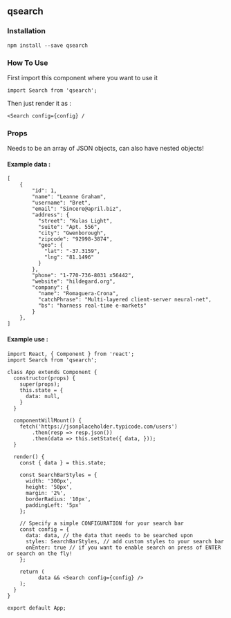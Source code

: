 ## qsearch

### Installation

`npm install --save qsearch`

### How To Use

First import this component where you want to use it

`import Search from 'qsearch';`

Then just render it as :

`<Search config={config} /`

### Props

Needs to be an array of JSON objects, can also have nested objects!

#### Example data :
```
[
    {
        "id": 1,
        "name": "Leanne Graham",
        "username": "Bret",
        "email": "Sincere@april.biz",
        "address": {
          "street": "Kulas Light",
          "suite": "Apt. 556",
          "city": "Gwenborough",
          "zipcode": "92998-3874",
          "geo": {
            "lat": "-37.3159",
            "lng": "81.1496"
          }
        },
        "phone": "1-770-736-8031 x56442",
        "website": "hildegard.org",
        "company": {
          "name": "Romaguera-Crona",
          "catchPhrase": "Multi-layered client-server neural-net",
          "bs": "harness real-time e-markets"
        }
    },
]

```

#### Example use :

```
import React, { Component } from 'react';
import Search from 'qsearch';

class App extends Component {
  constructor(props) {
    super(props);
    this.state = {
      data: null,
    }
  }
  
  componentWillMount() {
    fetch('https://jsonplaceholder.typicode.com/users')
        .then(resp => resp.json())
        .then(data => this.setState({ data, }));
  }
  
  render() {
    const { data } = this.state;
    
    const SearchBarStyles = {
      width: '300px',
      height: '50px',
      margin: '2%',
      borderRadius: '10px',
      paddingLeft: '5px'
    };
    
    // Specify a simple CONFIGURATION for your search bar
    const config = {
      data: data, // the data that needs to be searched upon
      styles: SearchBarStyles, // add custom styles to your search bar
      onEnter: true // if you want to enable search on press of ENTER or search on the fly!
    };
    
    return (
          data && <Search config={config} />
    );
  }
}

export default App;
```
